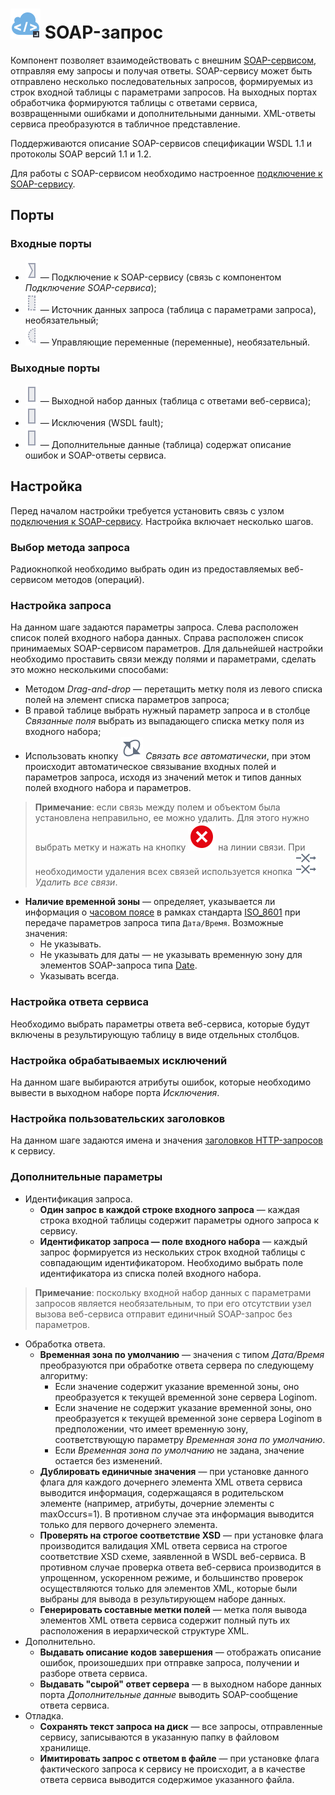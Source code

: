 # ![](../../images/icons/vendors/wsdlclient.svg) SOAP-запрос

Компонент позволяет взаимодействовать с внешним [SOAP-сервисом](https://ru.wikipedia.org/wiki/SOAP), отправляя ему запросы и получая ответы. SOAP-сервису может быть отправлено несколько последовательных запросов, формируемых из строк входной таблицы с параметрами запросов. На выходных портах обработчика формируются таблицы с ответами сервиса, возвращенными ошибками и дополнительными данными. XML-ответы сервиса преобразуются в табличное представление.

Поддерживаются описание SOAP-сервисов спецификации WSDL 1.1 и протоколы SOAP версий 1.1 и 1.2.

Для работы с SOAP-сервисом необходимо настроенное [подключение к SOAP-сервису](../../integration/connections/list/soap-service.md).

## Порты

### Входные порты

* ![](../../images/icons/ports/input_connection_inactive.svg) — Подключение к SOAP-сервису (связь с компонентом *Подключение SOAP-сервиса*);
* ![](../../images/icons/ports/optional_output_table_inactive.svg) — Источник данных запроса (таблица с параметрами запроса), необязательный;
* ![](../../images/icons/ports/optional_input_variable_inactive.svg) — Управляющие переменные (переменные), необязательный.

### Выходные порты

* ![](../../images/icons/ports/output_table_inactive.svg) — Выходной набор данных (таблица с ответами веб-сервиса);
* ![](../../images/icons/ports/output_table_inactive.svg) — Исключения (WSDL fault);
* ![](../../images/icons/ports/output_table_inactive.svg) — Дополнительные данные (таблица) содержат описание ошибок и SOAP-ответы сервиса.

## Настройка

Перед началом настройки требуется установить связь с узлом [подключения к SOAP-сервису](../../integration/connections/list/soap-service.md). Настройка включает несколько шагов.

### Выбор метода запроса

Радиокнопкой необходимо выбрать один из предоставляемых веб-сервисом методов (операций).

### Настройка запроса

На данном шаге задаются параметры запроса. Слева расположен список полей входного набора данных. Справа расположен список принимаемых SOAP-сервисом параметров. Для дальнейшей настройки необходимо проставить связи между полями и параметрами, сделать это можно несколькими способами:
* Методом *Drag-and-drop* — перетащить метку поля из левого списка полей на элемент списка параметров запроса;
* В правой таблице выбрать нужный параметр запроса и в столбце *Связанные поля* выбрать из выпадающего списка метку поля из входного набора;
* Использовать кнопку ![](../../images/icons/toolbar-controls/auto-connect_default.svg) *Связать все автоматически*, при этом происходит автоматическое связывание входных полей и параметров запроса, исходя из значений меток и типов данных полей входного набора и параметров.

> **Примечание**: если связь между полем и объектом была установлена неправильно, ее можно удалить. Для этого нужно выбрать метку и нажать на кнопку ![](../../images/icons/link-grid/remove-link_hover.svg) на линии связи. При необходимости удаления всех связей используется кнопка ![](../../images/icons/toolbar-controls/remove-all-links_default.svg) *Удалить все связи*.

* **Наличие временной зоны** — определяет, указывается ли информация о [часовом поясе](https://ru.wikipedia.org/wiki/Список_часовых_поясов_по_странам) в рамках стандарта [ISO_8601](https://ru.wikipedia.org/wiki/ISO_8601) при передаче параметров запроса типа `Дата/Время`. Возможные значения:
  * Не указывать.
  * Не указывать для даты — не указывать временную зону для элементов SOAP-запроса типа [Date](https://www.w3.org/TR/xmlschema-2/#date).
  * Указывать всегда.

### Настройка ответа сервиса

Необходимо выбрать параметры ответа веб-сервиса, которые будут включены в результирующую таблицу в виде отдельных столбцов.

### Настройка обрабатываемых исключений

На данном шаге выбираются атрибуты ошибок, которые необходимо вывести в выходном наборе порта *Исключения*.

### Настройка пользовательских заголовков

На данном шаге задаются имена и значения [заголовков HTTP-запросов](https://ru.wikipedia.org/wiki/HTTP#Заголовки) к сервису.

### Дополнительные параметры

* Идентификация запроса.
  * **Один запрос в каждой строке входного запроса** — каждая строка входной таблицы содержит параметры одного запроса к сервису.
  * **Идентификатор запроса — поле входного набора** — каждый запрос формируется из нескольких строк входной таблицы с совпадающим идентификатором. Необходимо выбрать поле идентификатора из списка полей входного набора.

> **Примечание**: поскольку входной набор данных с параметрами запросов является необязательным, то при его отсутствии узел вызова веб-сервиса отправит единичный SOAP-запрос без параметров.

* Обработка ответа.
  * **Временная зона по умолчанию** — значения с типом *Дата/Время* преобразуются при обработке ответа сервера по следующему алгоритму:
    * Если значение содержит указание временной зоны, оно преобразуется к текущей временной зоне сервера Loginom.
    * Если значение не содержит указание временной зоны, оно преобразуется к текущей временной зоне сервера Loginom в предположении, что имеет временную зону, соответствующую параметру *Временная зона по умолчанию*.
    * Если *Временная зона по умолчанию* не задана, значение остается без изменений.
  * **Дублировать единичные значения** — при установке данного флага для каждого дочернего элемента XML ответа сервиса выводится информация, содержащаяся в родительском элементе (например, атрибуты, дочерние элементы с maxOccurs=1). В противном случае эта информация выводится только для первого дочернего элемента.
  * **Проверять на строгое соответствие XSD** — при установке флага производится валидация XML ответа сервиса на строгое соответствие XSD схеме, заявленной в WSDL веб-сервиса. В противном случае проверка ответа веб-сервиса производится в упрощенном, ускоренном режиме, и большинство проверок осуществляются только для элементов XML, которые были выбраны для вывода в результирующем наборе данных.
  * **Генерировать составные метки полей** — метка поля вывода элементов XML ответа сервиса содержит полный путь их расположения в иерархической структуре XML.
* Дополнительно.
  * **Выдавать описание кодов завершения** — отображать описание ошибок, произошедших при отправке запроса, получении и разборе ответа сервиса.
  * **Выдавать "сырой" ответ сервера** — в выходном наборе данных порта *Дополнительные данные* выводить SOAP-сообщение ответа сервиса.
* Отладка.
  * **Сохранять текст запроса на диск** — все запросы, отправленные сервису, записываются в указанную папку в файловом хранилище.
  * **Имитировать запрос с ответом в файле** — при установке флага фактического запроса к сервису не происходит, а в качестве ответа сервиса выводится содержимое указанного файла.